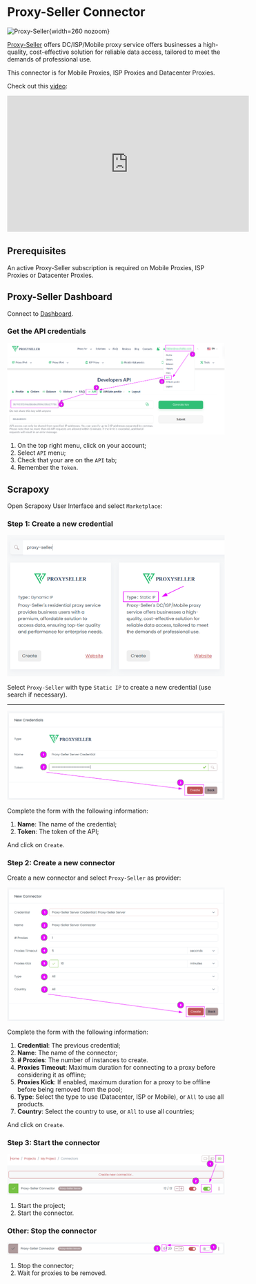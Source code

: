 # Proxy-Seller Connector

![Proxy-Seller](/assets/images/proxy-seller.svg){width=260 nozoom}

[Proxy-Seller](https://proxy-seller.com/?partner=GR930FP5IOO78P) offers DC/ISP/Mobile proxy service offers businesses a high-quality, cost-effective solution for reliable data access, tailored to meet the demands of professional use.

This connector is for Mobile Proxies, ISP Proxies and Datacenter Proxies.

Check out this [video](https://www.youtube.com/watch?v=uGkVpWpBGDs):

<iframe width="560" height="315" src="https://www.youtube.com/watch?v=uGkVpWpBGDs" title="YouTube video player" frameborder="0" allow="accelerometer; autoplay; clipboard-write; encrypted-media; gyroscope; picture-in-picture; web-share" referrerpolicy="strict-origin-when-cross-origin" allowfullscreen></iframe>


## Prerequisites

An active Proxy-Seller subscription is required on Mobile Proxies, ISP Proxies or Datacenter Proxies.


## Proxy-Seller Dashboard

Connect to [Dashboard](https://proxy-seller.com/personal/api).


### Get the API credentials

![PS Credentials token](../ps_credentials_token.png)

1. On the top right menu, click on your account;
2. Select `API` menu;
3. Check that your are on the `API` tab;
4. Remember the `Token`.


## Scrapoxy

Open Scrapoxy User Interface and select `Marketplace`:


### Step 1: Create a new credential

![Credential Select](spx_credential_select.png)

Select `Proxy-Seller` with type `Static IP` to create a new credential (use search if necessary).

---

![Credential Form](spx_credential_create.png)

Complete the form with the following information:
1. **Name**: The name of the credential;
2. **Token**: The token of the API;

And click on `Create`.


### Step 2: Create a new connector

Create a new connector and select `Proxy-Seller` as provider:

![Connector Create](spx_connector_create.png)

Complete the form with the following information:
1. **Credential**: The previous credential;
2. **Name**: The name of the connector;
3. **# Proxies**: The number of instances to create.
4. **Proxies Timeout**: Maximum duration for connecting to a proxy before considering it as offline;
5. **Proxies Kick**: If enabled, maximum duration for a proxy to be offline before being removed from the pool;
6. **Type**: Select the type to use (Datacenter, ISP or Mobile), or `All` to use all products.
7. **Country**: Select the country to use, or `All` to use all countries;

And click on `Create`.


### Step 3: Start the connector

![Connector Start](../spx_connector_start.png)

1. Start the project;
2. Start the connector.


### Other: Stop the connector

![Connector Stop](../spx_connector_stop.png)

1. Stop the connector;
2. Wait for proxies to be removed.

